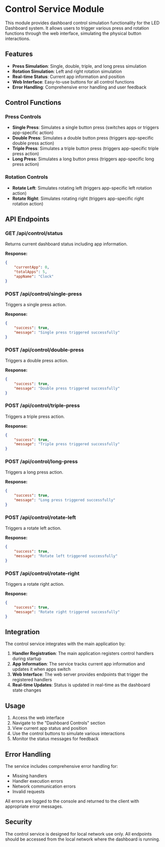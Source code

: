 # Control Service Module

This module provides dashboard control simulation functionality for the LED Dashboard system. It allows users to trigger various press and rotation functions through the web interface, simulating the physical button interactions.

## Features

- **Press Simulation**: Single, double, triple, and long press simulation
- **Rotation Simulation**: Left and right rotation simulation
- **Real-time Status**: Current app information and position
- **Web Interface**: Easy-to-use buttons for all control functions
- **Error Handling**: Comprehensive error handling and user feedback

## Control Functions

### Press Controls

- **Single Press**: Simulates a single button press (switches apps or triggers app-specific action)
- **Double Press**: Simulates a double button press (triggers app-specific double press action)
- **Triple Press**: Simulates a triple button press (triggers app-specific triple press action)
- **Long Press**: Simulates a long button press (triggers app-specific long press action)

### Rotation Controls

- **Rotate Left**: Simulates rotating left (triggers app-specific left rotation action)
- **Rotate Right**: Simulates rotating right (triggers app-specific right rotation action)

## API Endpoints

### GET /api/control/status

Returns current dashboard status including app information.

**Response:**

```json
{
    "currentApp": 0,
    "totalApps": 5,
    "appName": "Clock"
}
```

### POST /api/control/single-press

Triggers a single press action.

**Response:**

```json
{
    "success": true,
    "message": "Single press triggered successfully"
}
```

### POST /api/control/double-press

Triggers a double press action.

**Response:**

```json
{
    "success": true,
    "message": "Double press triggered successfully"
}
```

### POST /api/control/triple-press

Triggers a triple press action.

**Response:**

```json
{
    "success": true,
    "message": "Triple press triggered successfully"
}
```

### POST /api/control/long-press

Triggers a long press action.

**Response:**

```json
{
    "success": true,
    "message": "Long press triggered successfully"
}
```

### POST /api/control/rotate-left

Triggers a rotate left action.

**Response:**

```json
{
    "success": true,
    "message": "Rotate left triggered successfully"
}
```

### POST /api/control/rotate-right

Triggers a rotate right action.

**Response:**

```json
{
    "success": true,
    "message": "Rotate right triggered successfully"
}
```

## Integration

The control service integrates with the main application by:

1. **Handler Registration**: The main application registers control handlers during startup
2. **App Information**: The service tracks current app information and updates it when apps switch
3. **Web Interface**: The web server provides endpoints that trigger the registered handlers
4. **Real-time Updates**: Status is updated in real-time as the dashboard state changes

## Usage

1. Access the web interface
2. Navigate to the "Dashboard Controls" section
3. View current app status and position
4. Use the control buttons to simulate various interactions
5. Monitor the status messages for feedback

## Error Handling

The service includes comprehensive error handling for:

- Missing handlers
- Handler execution errors
- Network communication errors
- Invalid requests

All errors are logged to the console and returned to the client with appropriate error messages.

## Security

The control service is designed for local network use only. All endpoints should be accessed from the local network where the dashboard is running.
